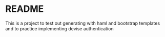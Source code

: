 # README
This is a project to test out generating with haml and bootstrap templates and to practice implementing devise authentication
